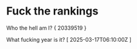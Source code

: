 # Fuck the rankings

Who the hell am I?
{ 20339519 }

What fucking year is it?
[ 2025-03-17T06:10:00Z ]
